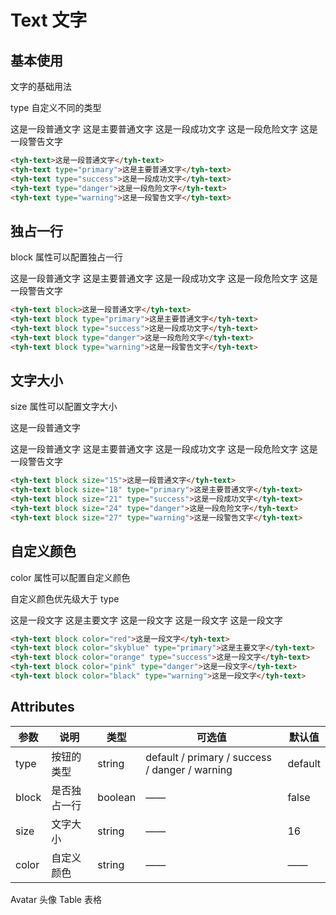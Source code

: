# Text 文字

## 基本使用

文字的基础用法

type 自定义不同的类型

<tyh-text>这是一段普通文字</tyh-text>
<tyh-text type="primary">这是主要普通文字</tyh-text>
<tyh-text type="success">这是一段成功文字</tyh-text>
<tyh-text type="danger">这是一段危险文字</tyh-text>
<tyh-text type="warning">这是一段警告文字</tyh-text>

```html
<tyh-text>这是一段普通文字</tyh-text>
<tyh-text type="primary">这是主要普通文字</tyh-text>
<tyh-text type="success">这是一段成功文字</tyh-text>
<tyh-text type="danger">这是一段危险文字</tyh-text>
<tyh-text type="warning">这是一段警告文字</tyh-text>
```

## 独占一行

block 属性可以配置独占一行

<tyh-text block>这是一段普通文字</tyh-text>
<tyh-text block type="primary">这是主要普通文字</tyh-text>
<tyh-text block type="success">这是一段成功文字</tyh-text>
<tyh-text block type="danger">这是一段危险文字</tyh-text>
<tyh-text block type="warning">这是一段警告文字</tyh-text>

```html
<tyh-text block>这是一段普通文字</tyh-text>
<tyh-text block type="primary">这是主要普通文字</tyh-text>
<tyh-text block type="success">这是一段成功文字</tyh-text>
<tyh-text block type="danger">这是一段危险文字</tyh-text>
<tyh-text block type="warning">这是一段警告文字</tyh-text>
```

## 文字大小

size 属性可以配置文字大小

这是一段普通文字

<tyh-text block size="15">这是一段普通文字</tyh-text>
<tyh-text block size="18" type="primary">这是主要普通文字</tyh-text>
<tyh-text block size="21" type="success">这是一段成功文字</tyh-text>
<tyh-text block size="24" type="danger">这是一段危险文字</tyh-text>
<tyh-text block size="27" type="warning">这是一段警告文字</tyh-text>

```html
<tyh-text block size="15">这是一段普通文字</tyh-text>
<tyh-text block size="18" type="primary">这是主要普通文字</tyh-text>
<tyh-text block size="21" type="success">这是一段成功文字</tyh-text>
<tyh-text block size="24" type="danger">这是一段危险文字</tyh-text>
<tyh-text block size="27" type="warning">这是一段警告文字</tyh-text>
```

## 自定义颜色

color 属性可以配置自定义颜色

自定义颜色优先级大于 type

<tyh-text block color="red">这是一段文字</tyh-text>
<tyh-text block color="skyblue" type="primary">这是主要文字</tyh-text>
<tyh-text block color="orange" type="success">这是一段文字</tyh-text>
<tyh-text block color="pink" type="danger">这是一段文字</tyh-text>
<tyh-text block color="black" type="warning">这是一段文字</tyh-text>

```html
<tyh-text block color="red">这是一段文字</tyh-text>
<tyh-text block color="skyblue" type="primary">这是主要文字</tyh-text>
<tyh-text block color="orange" type="success">这是一段文字</tyh-text>
<tyh-text block color="pink" type="danger">这是一段文字</tyh-text>
<tyh-text block color="black" type="warning">这是一段文字</tyh-text>
```

## Attributes

| 参数  | 说明         | 类型    | 可选值                                         | 默认值  |
| ----- | ------------ | ------- | ---------------------------------------------- | ------- |
| type  | 按钮的类型   | string  | default / primary / success / danger / warning | default |
| block | 是否独占一行 | boolean | ——                                             | false   |
| size  | 文字大小     | string  | ——                                             | 16      |
| color | 自定义颜色   | string  | ——                                             | ——      |

<tyh-turn-page style="margin: 50px 0">
  <tyh-turn-page-item direction="left" url="/component/avatar">
    Avatar 头像
  </tyh-turn-page-item>
  <tyh-turn-page-item direction="right" url="/component/table">
    Table 表格
  </tyh-turn-page-item>
</tyh-turn-page>
